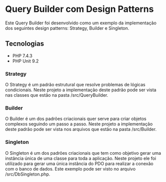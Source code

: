 # Query Builder com Design Patterns
Este Query Builder foi desenvolvido como um exemplo da implementação dos seguintes design patterns: Strategy, Builder e Singleton.

## Tecnologias
* PHP 7.4.3
* PHP Unit 9.2

### Strategy
O Strategy é um padrão estrutural que resolve problemas de lógicas condicionais. Neste projeto a implementação deste padrão pode ser vista nas classes que estão na pasta /src/QueryBuilder.

### Builder
O Builder é um dos padrões criacionais quer serve para criar objetos complexos seguindo um passo a passo. Neste projeto a implementação deste padrão pode ser vista nos arquivos que estão na pasta /src/Builder.

### Singleton
O Singleton é um dos padrões criacionais que tem como objetivo gerar uma instância única de uma classe para toda a aplicação. Neste projeto ele foi utilizado para gerar uma única instância do PDO para realizar a conexão com o banco de dados. Este exemplo pode ser visto no arquivo /src/DbSingleton.php.
